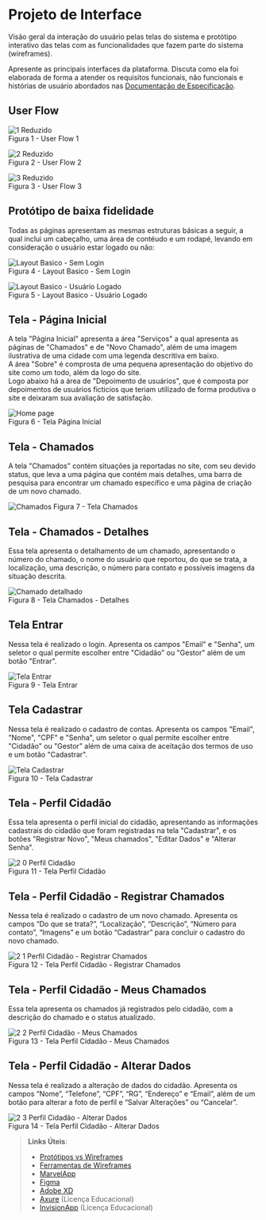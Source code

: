 
# Projeto de Interface

Visão geral da interação do usuário pelas telas do sistema e protótipo interativo das telas com as funcionalidades que fazem parte do sistema (wireframes).

 Apresente as principais interfaces da plataforma. Discuta como ela foi elaborada de forma a atender os requisitos funcionais, não funcionais e histórias de usuário abordados nas <a href="2-Especificação do Projeto.md"> Documentação de Especificação</a>.

## User Flow

![1 Reduzido](https://github.com/user-attachments/assets/ea3b394a-4b2f-4102-beb4-9d7b5f0fb8e9)\
Figura 1 - User Flow 1

![2 Reduzido](https://github.com/user-attachments/assets/c4719eb3-bae6-4504-9530-b40aceef96a5)\
Figura 2 - User Flow 2

![3 Reduzido](https://github.com/user-attachments/assets/9dce0503-b0a7-42fd-8736-2065a9d48fa7)\
Figura 3 - User Flow 3


## Protótipo de baixa fidelidade
Todas as páginas apresentam as mesmas estruturas básicas a seguir, a qual inclui um cabeçalho, uma área de contéudo e um rodapé, levando em consideração o usuário estar logado ou não:

![Layout Basico - Sem Login](https://github.com/user-attachments/assets/8952fec4-7ea2-40b6-a789-46d6dcca5e96)\
Figura 4 - Layout Basico - Sem Login

![Layout Basico - Usuário Logado](https://github.com/user-attachments/assets/51511262-a74e-40d5-8104-4b2945387af1)\
Figura 5 - Layout Basico - Usuário Logado

## Tela - Página Inicial
A tela "Página Inicial" apresenta a área "Serviços" a qual apresenta as páginas de "Chamados" e de "Novo Chamado", além de uma imagem ilustrativa de uma cidade com uma legenda descritiva em baixo. \
A área "Sobre" é comprosta de uma pequena apresentação do objetivo do site como um todo, além da logo do site. \
Logo abaixo há a área de "Depoimento de usuários", que é composta por depoimentos de usuários ficticios que teriam utilizado de forma produtiva o site e deixaram sua avaliação de satisfação. 

![Home page](https://github.com/user-attachments/assets/66c37395-926d-4a6d-ab83-deb177b4c650)\
Figura 6 - Tela Página Inicial 

## Tela - Chamados 
A tela "Chamados" contém situações ja reportadas no site, com seu devido status, que leva a uma página que contém mais detalhes, uma barra de pesquisa para encontrar um chamado específico e uma página de criação de um novo chamado. 

![Chamados](https://github.com/user-attachments/assets/bfea2415-a32a-4dd9-b663-83b850180216)
Figura 7 - Tela Chamados 

## Tela - Chamados - Detalhes
Essa tela apresenta o detalhamento de um chamado, apresentando o número do chamado, o nome do usuário que reportou, do que se trata, a localização, uma descrição, o número para contato e possíveis imagens da situação descrita.  

![Chamado detalhado](https://github.com/user-attachments/assets/88bda746-5f20-42a6-b83e-7108d757791c)\
Figura 8 - Tela Chamados - Detalhes

## Tela Entrar
Nessa tela é realizado o login. Apresenta os campos "Email" e "Senha", um seletor o qual permite escolher entre "Cidadão" ou "Gestor" além de um botão "Entrar". 

![Tela Entrar](https://github.com/user-attachments/assets/0e3f7155-9676-4d5c-b8d0-1cda47428916)\
Figura 9 - Tela Entrar

## Tela Cadastrar 
Nessa tela é realizado o cadastro de contas. Apresenta os campos "Email", "Nome", "CPF" e "Senha", um seletor o qual permite escolher entre "Cidadão" ou "Gestor" além de uma caixa de aceitação dos termos de uso e um botão "Cadastrar". 

![Tela Cadastrar](https://github.com/user-attachments/assets/74bfbc7f-9602-4719-bce5-431290b23b48)\
Figura 10 - Tela Cadastrar

## Tela - Perfil Cidadão
Essa tela apresenta o perfil inicial do cidadão, apresentando as informações cadastrais do cidadão que foram registradas na tela "Cadastrar", e os botões "Registrar Novo", "Meus chamados", "Editar Dados" e "Alterar Senha".

![2 0 Perfil Cidadão](https://github.com/user-attachments/assets/f16ec40f-3c70-4d4e-970e-13d07a4b72fd)\
Figura 11 - Tela Perfil Cidadão

## Tela - Perfil Cidadão - Registrar Chamados
Nessa tela é realizado o cadastro de um novo chamado. Apresenta os campos “Do que se trata?”, “Localização”, “Descrição”, “Número para contato”, “Imagens” e um botão  “Cadastrar” para concluir o cadastro do novo chamado.

![2 1 Perfil Cidadão - Registrar Chamados](https://github.com/user-attachments/assets/3751a9d6-8f61-45b5-b7e7-eea316432816)\
Figura 12 - Tela Perfil Cidadão - Registrar Chamados

## Tela - Perfil Cidadão - Meus Chamados
Essa tela apresenta os chamados já registrados pelo cidadão, com a descrição do chamado e o status atualizado.

![2 2 Perfil Cidadão - Meus Chamados](https://github.com/user-attachments/assets/d94cb684-e6c3-403a-9c5a-928e3c1c826d)\
Figura 13 - Tela Perfil Cidadão - Meus Chamados

## Tela - Perfil Cidadão - Alterar Dados
Nessa tela é realizado a alteração de dados do cidadão. Apresenta os campos “Nome”, “Telefone”, “CPF”, “RG”, “Endereço” e “Email”, além de um botão para alterar a foto de perfil e “Salvar Alterações” ou “Cancelar”.

![2 3 Perfil Cidadão - Alterar Dados](https://github.com/user-attachments/assets/8ac16fc7-900c-4c5f-b75b-44ef05d34474)\
Figura 14 - Tela Perfil Cidadão - Alterar Dados

> **Links Úteis**:
> - [Protótipos vs Wireframes](https://www.nngroup.com/videos/prototypes-vs-wireframes-ux-projects/)
> - [Ferramentas de Wireframes](https://rockcontent.com/blog/wireframes/)
> - [MarvelApp](https://marvelapp.com/developers/documentation/tutorials/)
> - [Figma](https://www.figma.com/)
> - [Adobe XD](https://www.adobe.com/br/products/xd.html#scroll)
> - [Axure](https://www.axure.com/edu) (Licença Educacional)
> - [InvisionApp](https://www.invisionapp.com/) (Licença Educacional)
